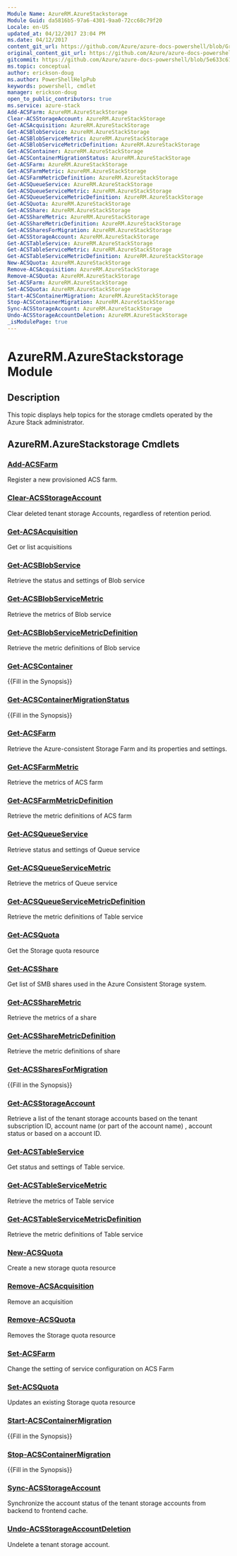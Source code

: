 ```yaml
---
Module Name: AzureRM.AzureStackstorage
Module Guid: da5816b5-97a6-4301-9aa0-72cc68c79f20
Locale: en-US
updated_at: 04/12/2017 23:04 PM
ms.date: 04/12/2017
content_git_url: https://github.com/Azure/azure-docs-powershell/blob/Graham71305/azureps-cmdlets-docs/AzureStack/AzureRM.AzureStackStorage/v0.10.6/AzureRM.AzureStackstorage.md
original_content_git_url: https://github.com/Azure/azure-docs-powershell/blob/Graham71305/azureps-cmdlets-docs/AzureStack/AzureRM.AzureStackStorage/v0.10.6/AzureRM.AzureStackstorage.md
gitcommit: https://github.com/Azure/azure-docs-powershell/blob/5e633c61e46f8185ebf79434734d1a086daf7515
ms.topic: conceptual
author: erickson-doug
ms.author: PowerShellHelpPub
keywords: powershell, cmdlet
manager: erickson-doug
open_to_public_contributors: true
ms.service: azure-stack
Add-ACSFarm: AzureRM.AzureStackStorage
Clear-ACSStorageAccount: AzureRM.AzureStackStorage
Get-ACSAcquisition: AzureRM.AzureStackStorage
Get-ACSBlobService: AzureRM.AzureStackStorage
Get-ACSBlobServiceMetric: AzureRM.AzureStackStorage
Get-ACSBlobServiceMetricDefinition: AzureRM.AzureStackStorage
Get-ACSContainer: AzureRM.AzureStackStorage
Get-ACSContainerMigrationStatus: AzureRM.AzureStackStorage
Get-ACSFarm: AzureRM.AzureStackStorage
Get-ACSFarmMetric: AzureRM.AzureStackStorage
Get-ACSFarmMetricDefinition: AzureRM.AzureStackStorage
Get-ACSQueueService: AzureRM.AzureStackStorage
Get-ACSQueueServiceMetric: AzureRM.AzureStackStorage
Get-ACSQueueServiceMetricDefinition: AzureRM.AzureStackStorage
Get-ACSQuota: AzureRM.AzureStackStorage
Get-ACSShare: AzureRM.AzureStackStorage
Get-ACSShareMetric: AzureRM.AzureStackStorage
Get-ACSShareMetricDefinition: AzureRM.AzureStackStorage
Get-ACSSharesForMigration: AzureRM.AzureStackStorage
Get-ACSStorageAccount: AzureRM.AzureStackStorage
Get-ACSTableService: AzureRM.AzureStackStorage
Get-ACSTableServiceMetric: AzureRM.AzureStackStorage
Get-ACSTableServiceMetricDefinition: AzureRM.AzureStackStorage
New-ACSQuota: AzureRM.AzureStackStorage
Remove-ACSAcquisition: AzureRM.AzureStackStorage
Remove-ACSQuota: AzureRM.AzureStackStorage
Set-ACSFarm: AzureRM.AzureStackStorage
Set-ACSQuota: AzureRM.AzureStackStorage
Start-ACSContainerMigration: AzureRM.AzureStackStorage
Stop-ACSContainerMigration: AzureRM.AzureStackStorage
Sync-ACSStorageAccount: AzureRM.AzureStackStorage
Undo-ACSStorageAccountDeletion: AzureRM.AzureStackStorage
_isModulePage: true
---
```


# AzureRM.AzureStackstorage Module
## Description
This topic displays help topics for the storage cmdlets operated by the Azure Stack administrator.

## AzureRM.AzureStackstorage Cmdlets
### [Add-ACSFarm](Add-ACSFarm.md)
Register a new provisioned ACS farm.

### [Clear-ACSStorageAccount](Clear-ACSStorageAccount.md)
Clear deleted tenant storage Accounts, regardless of retention period.

### [Get-ACSAcquisition](Get-ACSAcquisition.md)
Get or list acquisitions

### [Get-ACSBlobService](Get-ACSBlobService.md)
Retrieve the status and settings of Blob service

### [Get-ACSBlobServiceMetric](Get-ACSBlobServiceMetric.md)
Retrieve the metrics of Blob service

### [Get-ACSBlobServiceMetricDefinition](Get-ACSBlobServiceMetricDefinition.md)
Retrieve the metric definitions of Blob service

### [Get-ACSContainer](Get-ACSContainer.md)
{{Fill in the Synopsis}}

### [Get-ACSContainerMigrationStatus](Get-ACSContainerMigrationStatus.md)
{{Fill in the Synopsis}}

### [Get-ACSFarm](Get-ACSFarm.md)
Retrieve the Azure-consistent Storage Farm and its properties and settings.

### [Get-ACSFarmMetric](Get-ACSFarmMetric.md)
Retrieve the metrics of ACS farm

### [Get-ACSFarmMetricDefinition](Get-ACSFarmMetricDefinition.md)
Retrieve the metric definitions of ACS farm

### [Get-ACSQueueService](Get-ACSQueueService.md)
Retrieve status and settings of Queue service

### [Get-ACSQueueServiceMetric](Get-ACSQueueServiceMetric.md)
Retrieve the metrics of Queue service

### [Get-ACSQueueServiceMetricDefinition](Get-ACSQueueServiceMetricDefinition.md)
Retrieve the metric definitions of Table service

### [Get-ACSQuota](Get-ACSQuota.md)
Get the Storage quota resource

### [Get-ACSShare](Get-ACSShare.md)
Get list of SMB shares used in the Azure Consistent Storage system.

### [Get-ACSShareMetric](Get-ACSShareMetric.md)
Retrieve the metrics of a share

### [Get-ACSShareMetricDefinition](Get-ACSShareMetricDefinition.md)
Retrieve the metric definitions of share

### [Get-ACSSharesForMigration](Get-ACSSharesForMigration.md)
{{Fill in the Synopsis}}

### [Get-ACSStorageAccount](Get-ACSStorageAccount.md)
Retrieve a list of the tenant storage accounts based on the tenant subscription ID, account name (or part of the account name) , account status or based on a account ID.

### [Get-ACSTableService](Get-ACSTableService.md)
Get status and settings of Table service.

### [Get-ACSTableServiceMetric](Get-ACSTableServiceMetric.md)
Retrieve the metrics of Table service

### [Get-ACSTableServiceMetricDefinition](Get-ACSTableServiceMetricDefinition.md)
Retrieve the metric definitions of Table service

### [New-ACSQuota](New-ACSQuota.md)
Create a new storage quota resource

### [Remove-ACSAcquisition](Remove-ACSAcquisition.md)
Remove an acquisition

### [Remove-ACSQuota](Remove-ACSQuota.md)
Removes the Storage quota resource

### [Set-ACSFarm](Set-ACSFarm.md)
Change the setting of service configuration on ACS Farm

### [Set-ACSQuota](Set-ACSQuota.md)
Updates an existing Storage quota resource

### [Start-ACSContainerMigration](Start-ACSContainerMigration.md)
{{Fill in the Synopsis}}

### [Stop-ACSContainerMigration](Stop-ACSContainerMigration.md)
{{Fill in the Synopsis}}

### [Sync-ACSStorageAccount](Sync-ACSStorageAccount.md)
Synchronize the account status of the tenant storage accounts from backend to frontend cache.

### [Undo-ACSStorageAccountDeletion](Undo-ACSStorageAccountDeletion.md)
Undelete a tenant storage account.

